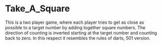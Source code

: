 # Take_A_Square
This is a two player game, where each player tries to get as close as possible to a target number by adding together square numbers. The direction of counting is inverted starting at the target number and counting back to zero. In this respect it resembles the rules of darts, 501 version.
